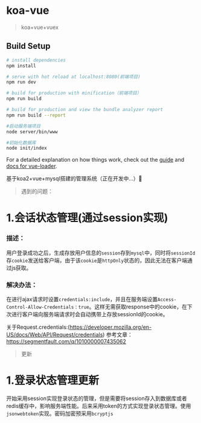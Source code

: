 # koa-vue

> koa+vue+vuex

## Build Setup

``` bash
# install dependencies
npm install

# serve with hot reload at localhost:8080(前端项目)
npm run dev

# build for production with minification（前端项目）
npm run build

# build for production and view the bundle analyzer report
npm run build --report

#启动服务端项目
node server/bin/www

#初始化数据库
node init/index
```

For a detailed explanation on how things work, check out the [guide](http://vuejs-templates.github.io/webpack/) and [docs for vue-loader](http://vuejs.github.io/vue-loader).

基于koa2+vue+mysql搭建的管理系统（正在开发中...）:honeybee:

>遇到的问题：

# 1.会话状态管理(通过session实现)

### 描述：
用户登录成功之后，生成存放用户信息的`session`存到`mysql`中，同时将`sessionId`存`cookie`发送给客户端，由于该`cookie`是`httpOnly`状态的，因此无法在客户端通过js获取。

### 解决办法：
在进行ajax请求时设置`credentials:include`，并且在服务端设置`Access-Control-Allow-Credentials：true`。这样无需获取response中的cookie，在下次进行客户端向服务端请求时会自动携带上存放sessionId的cookie。

关于Request.credentials:(https://developer.mozilla.org/en-US/docs/Web/API/Request/credentials)
参考文章：https://segmentfault.com/q/1010000007435062


>更新
# 1.登录状态管理更新
开始采用session实现登录状态的管理，但是需要将session存入到数据库或者redis缓存中，影响服务端性能。后来采用token的方式实现登录状态管理。使用`jsonwebtoken`实现。密码加密预采用`bcryptjs `





